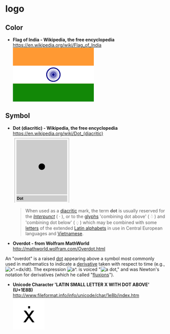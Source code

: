 # logo

## Color
- **Flag of India - Wikipedia, the free encyclopedia**  
  https://en.wikipedia.org/wiki/Flag_of_India  
  [![](https://raw.githubusercontent.com/rplanxtechnology/logo/master/www/255px-Flag_of_India.svg.png)](https://en.wikipedia.org/wiki/Flag_of_India#/media/File:Flag_of_India.svg)

## Symbol
- **Dot (diacritic) - Wikipedia, the free encyclopedia**  
  https://en.wikipedia.org/wiki/Dot_(diacritic)  
  ![](https://raw.githubusercontent.com/rplanxtechnology/logo/master/www/Screenshot%202016-03-30%2011.17.46.png)
  > <p>When used as a <a href="https://en.wikipedia.org/wiki/Diacritic" title="Diacritic">diacritic</a> mark, the term <b>dot</b> is usually reserved for the <i><a href="https://en.wikipedia.org/wiki/Interpunct" title="Interpunct">Interpunct</a></i> ( · ), or to the <a href="https://en.wikipedia.org/wiki/Glyph" title="Glyph">glyphs</a> 'combining dot above' (&nbsp;<span class="Unicode">◌̇</span>&nbsp;) and 'combining dot below' (&nbsp;<span class="Unicode">◌̣</span>&nbsp;) which may be combined with some <a href="https://en.wikipedia.org/wiki/Letter_(alphabet)" title="Letter (alphabet)">letters</a> of the extended <a href="https://en.wikipedia.org/wiki/Latin_alphabet" title="Latin alphabet">Latin alphabets</a> in use in Central European languages and <a href="https://en.wikipedia.org/wiki/Vietnamese_language" title="Vietnamese language">Vietnamese</a>.</p>
  
- **Overdot - from Wolfram MathWorld**  
  http://mathworld.wolfram.com/Overdot.html  
  > <p>
An "overdot" is a raised <a href="http://mathworld.wolfram.com/Dot.html">dot</a> appearing above a symbol most commonly used in mathematics to indicate a <a href="http://mathworld.wolfram.com/Derivative.html">derivative</a>
 taken with respect to time (e.g., <img src="http://mathworld.wolfram.com/images/equations/Overdot/Inline1.gif" class="inlineformula" width="61" height="14" border="0" alt="x^.=dx/dt">). The
 expression <img src="http://mathworld.wolfram.com/images/equations/Overdot/Inline2.gif" class="inlineformula" width="7" height="14" border="0" alt="a^."> is voiced "<img src="http://mathworld.wolfram.com/images/equations/Overdot/Inline3.gif" class="inlineformula" width="7" height="14" border="0" alt="a"> dot," and
 was Newton's notation for derivatives (which he called "<a href="http://mathworld.wolfram.com/Fluxion.html">fluxions</a>").
</p>

- **Unicode Character 'LATIN SMALL LETTER X WITH DOT ABOVE' (U+1E8B)**  
  http://www.fileformat.info/info/unicode/char/1e8b/index.htm  
  ![](https://raw.githubusercontent.com/rplanxtechnology/logo/master/www/latin_small_letter_x_with_dot_above.png)
